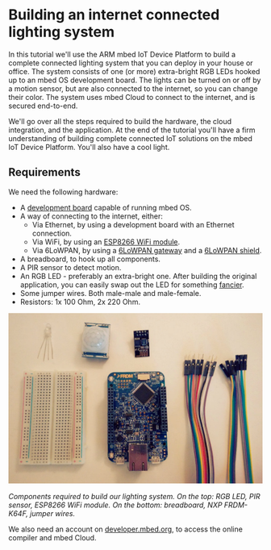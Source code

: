 # Building an internet connected lighting system

In this tutorial we'll use the ARM mbed IoT Device Platform to build a complete connected lighting system that you can deploy in your house or office. The system consists of one (or more) extra-bright RGB LEDs hooked up to an mbed OS development board. The lights can be turned on or off by a motion sensor, but are also connected to the internet, so you can change their color. The system uses mbed Cloud to connect to the internet, and is secured end-to-end.

We'll go over all the steps required to build the hardware, the cloud integration, and the application. At the end of the tutorial you'll have a firm understanding of building complete connected IoT solutions on the mbed IoT Device Platform. You'll also have a cool light.

## Requirements

We need the following hardware:

* A [development board](https://developer.mbed.org/platforms/?software=16) capable of running mbed OS.
* A way of connecting to the internet, either:
    * Via Ethernet, by using a development board with an Ethernet connection.
    * Via WiFi, by using an [ESP8266 WiFi module](https://developer.mbed.org/teams/ESP8266/).
    * Via 6LoWPAN, by using a [6LoWPAN gateway](https://firefly-iot.com/product/firefly-6lowpan-gateway-2-4ghz/) and a [6LoWPAN shield](https://firefly-iot.com/product/firefly-arduino-shield-2-4ghz/).
* A breadboard, to hook up all components.
* A PIR sensor to detect motion.
* An RGB LED - preferably an extra-bright one. After building the original application, you can easily swap out the LED for something [fancier](https://www.adafruit.com/product/1138).
* Some jumper wires. Both male-male and male-female.
* Resistors: 1x 100 Ohm, 2x 220 Ohm.


![Components needed](assets/lights2.png)

*Components required to build our lighting system. On the top: RGB LED, PIR sensor, ESP8266 WiFi module. On the bottom: breadboard, NXP FRDM-K64F, jumper wires.*

We also need an account on [developer.mbed.org](http://developer.mbed.org/), to access the online compiler and mbed Cloud.
